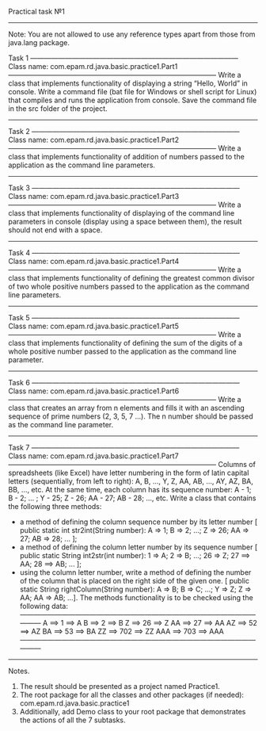 Practical task №1

_______________________
Note: You are not allowed to use any reference types apart from those from java.lang package.

Task 1
——————————————————————————————
Class name: com.epam.rd.java.basic.practice1.Part1
——————————————————————————————
Write a class that implements functionality of displaying a string “Hello, World” in console.
Write a command file (bat file for Windows or shell script for Linux) that compiles and runs the application from console.
Save the command file in the src folder of the project.
_______________________

Task 2
——————————————————————————————
Class name: com.epam.rd.java.basic.practice1.Part2
——————————————————————————————
Write a class that implements functionality of addition of numbers passed to the application as the command line parameters.
_______________________

Task 3
——————————————————————————————
Class name: com.epam.rd.java.basic.practice1.Part3
——————————————————————————————
Write a class that implements functionality of displaying of the command line parameters 
in console (display using a space between them), the result should not end with a space.
_______________________

Task 4
——————————————————————————————
Class name: com.epam.rd.java.basic.practice1.Part4
——————————————————————————————
Write a class that implements functionality of defining the greatest common 
divisor of two whole positive numbers passed to the application as the command line parameters.

_______________________
Task 5
——————————————————————————————
Class name: com.epam.rd.java.basic.practice1.Part5
——————————————————————————————
Write a class that implements functionality of defining the sum of the digits of 
a whole positive number passed to the application as the command line parameter.

_______________________
Task 6
——————————————————————————————
Class name: com.epam.rd.java.basic.practice1.Part6
——————————————————————————————
Write a class that creates an array from n elements and fills it with 
an ascending sequence of prime numbers (2, 3, 5, 7 …). The n number should be passed as the command line parameter.

_______________________
Task 7
——————————————————————————————
Class name: com.epam.rd.java.basic.practice1.Part7
——————————————————————————————
Columns of spreadsheets (like Excel) have letter numbering in the form of latin capital letters (sequentially, from left to right):
A, B, ..., Y, Z, AA, AB, ..., AY, AZ, BA, BB, …, etc.
At the same time, each column has its sequence number: 
A - 1; B - 2; ... ; Y - 25; Z - 26; AA - 27; AB - 28; …, etc.
Write a class that contains the following three methods:
- a method of defining the column sequence number by its letter number 
[ public static int str2int(String number): A => 1; B => 2; ...; Z => 26; AA => 27; AB => 28; ... ];
- a method of defining the column letter number by its sequence number
[ public static String int2str(int number): 1 => A; 2 => B; ...; 26 => Z; 27 ==> AA; 28 ==> AB; ... ];
- using the column letter number, write a method of defining the number of the column that is placed on the right side of the given one.
[ public static String rightColumn(String number): A => B; B => C; ...; Y => Z; Z => AA; AA => AB; …].
The methods functionality is to be checked using the following data: 
—————————————————————————————————————
A ==> 1 ==> A
B ==> 2 ==> B
Z ==> 26 ==> Z
AA ==> 27 ==> AA
AZ ==> 52 ==> AZ
BA ==> 53 ==> BA
ZZ ==> 702 ==> ZZ
AAA ==> 703 ==> AAA
—————————————————————————————————————

_______________________
Notes.
1.  The result should be presented as a project named Practice1.
2.  The root package for all the classes and other packages (if needed): com.epam.rd.java.basic.practice1
3.  Additionally, add Demo class to your root package that demonstrates the actions of all the 7 subtasks.